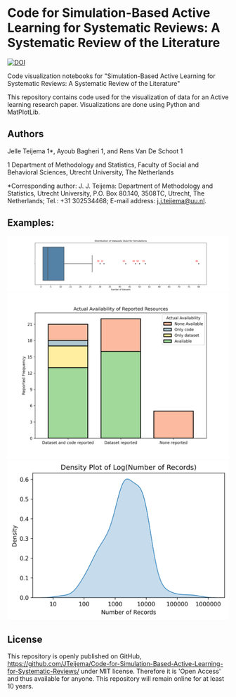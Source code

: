 # Code for Simulation-Based Active Learning for Systematic Reviews: A Systematic Review of the Literature
[![DOI](https://zenodo.org/badge/DOI/-.svg)](https://doi.org/-)

 Code visualization notebooks for "Simulation-Based Active Learning for Systematic Reviews: A Systematic Review of the Literature"
 
This repository contains code used for the visualization of data for an Active learning research paper. Visualizations are done using Python and MatPlotLib.

## Authors
Jelle Teijema 1*, Ayoub Bagheri 1, and Rens Van De Schoot 1

1 Department of Methodology and Statistics, Faculty of Social and Behavioral
Sciences, Utrecht University, The Netherlands

*Corresponding author: J. J. Teijema: Department of Methodology and Statistics,
Utrecht University, P.O. Box 80.140, 3508TC, Utrecht, The Netherlands; Tel.: +31
302534468; E-mail address: j.j.teijema@uu.nl.

## Examples:
![Image](/Code/Papers/Distribution%20of%20Datasets%20Used%20for%20Simulations.png)
![Image](/Code/Papers/Actual%20Availability%20of%20Reported%20Resources.png)
![Image](Code/Datasets/Density%20Plot%20of%20Log(Number%20of%20Records).png)

## License

This repository is openly published on GitHub, https://github.com/JTeijema/Code-for-Simulation-Based-Active-Learning-for-Systematic-Reviews/ under MIT license. Therefore it is 'Open Access' and thus available for anyone. This repository will remain online for at least 10 years.
